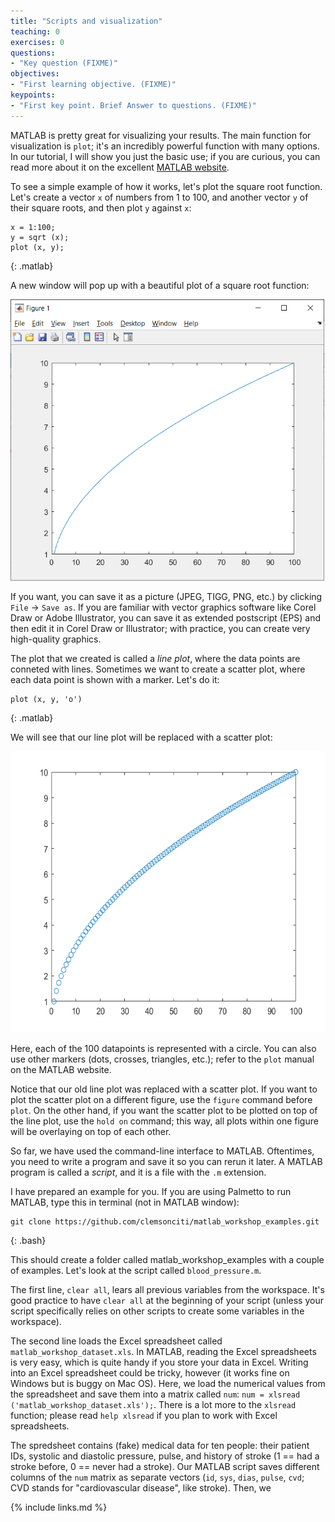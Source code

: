 ```yaml
---
title: "Scripts and visualization"
teaching: 0
exercises: 0
questions:
- "Key question (FIXME)"
objectives:
- "First learning objective. (FIXME)"
keypoints:
- "First key point. Brief Answer to questions. (FIXME)"
---
```


MATLAB is pretty great for visualizing your results. The main function for visualization is `plot`; it's an incredibly powerful function with many options. In our tutorial, I will show you just the basic use; if you are curious, you can read more about it on the excellent [MATLAB website](https://www.mathworks.com/help/matlab/ref/plot.html). 

To see a simple example of how it works, let's plot the square root function. Let's create a vector `x` of numbers from 1 to 100, and another vector `y` of their square roots, and then plot `y` against `x`:

~~~
x = 1:100;
y = sqrt (x);
plot (x, y);
~~~
{: .matlab}

A new window will pop up with a beautiful plot of a square root function:

<img src="../fig/sqrt_line.png" style="height:450px">

If you want, you can save it as a picture (JPEG, TIGG, PNG, etc.) by clicking `File` -> `Save as`. If you are familiar with vector graphics software like Corel Draw or Adobe Illustrator, you can save it as extended postscript (EPS) and then edit it in Corel Draw or Illustrator; with practice, you can create very high-quality graphics.

The plot that we created is called a *line plot*, where the data points are conneted with lines. Sometimes we want to create a scatter plot, where each data point is shown with a marker. Let's do it:

~~~
plot (x, y, 'o')
~~~
{: .matlab}

We will see that our line plot will be replaced with a scatter plot:

<img src="../fig/sqrt_scatter.png" style="height:450px">

Here, each of the 100 datapoints is represented with a circle. You can also use other markers (dots, crosses, triangles, etc.); refer to the `plot` manual on the MATLAB website. 

Notice that our old line plot was replaced with a scatter plot. If you want to plot the scatter plot on a different figure, use the `figure` command before `plot`. On the other hand, if you want the scatter plot to be plotted on top of the line plot, use the `hold on` command; this way, all plots within one figure will be overlaying on top of each other.



So far, we have used the command-line interface to MATLAB. Oftentimes, you need to write a program and save it so you can rerun it later. A MATLAB program is called a *script*, and it is a file with the `.m` extension. 

I have prepared an example for you. If you are using Palmetto to run MATLAB, type this in terminal (not in MATLAB window):

~~~
git clone https://github.com/clemsonciti/matlab_workshop_examples.git
~~~
{: .bash}

This should create a folder called matlab_workshop_examples with a couple of examples. Let's look at the script called `blood_pressure.m`.

The first line, `clear all`, lears all previous variables from the workspace. It's good practice to have `clear all` at the beginning of your script (unless your script specifically relies on other scripts to create some variables in the workspace). 

The second line loads the Excel spreadsheet called `matlab_workshop_dataset.xls`. In MATLAB, reading the Excel spreadsheets is very easy, which is quite handy if you store your data in Excel. Writing into an Excel spreadsheet could be tricky, however (it works fine on Windows but is buggy on Mac OS). Here, we load the numerical values from the spreadsheet and save them into a matrix called `num`: `num = xlsread ('matlab_workshop_dataset.xls');`. There is a lot more to the `xlsread` function; please read `help xlsread` if you plan to work with Excel spreadsheets.

The spredsheet contains (fake) medical data for ten people: their patient IDs, systolic and diastolic pressure, pulse, and history of stroke (1 == had a stroke before, 0 == never had a stroke). Our MATLAB script saves different columns of the `num` matrix as separate vectors (`id`, `sys`, `dias`, `pulse`, `cvd`; CVD stands for "cardiovascular disease", like stroke). Then, we 





{% include links.md %}
